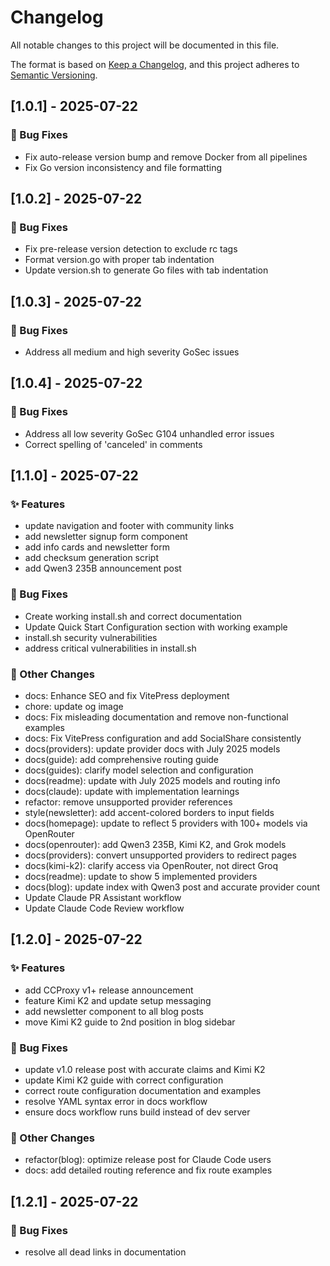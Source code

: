 # Changelog

All notable changes to this project will be documented in this file.

The format is based on [Keep a Changelog](https://keepachangelog.com/en/1.0.0/),
and this project adheres to [Semantic Versioning](https://semver.org/spec/v2.0.0.html).

## [1.0.1] - 2025-07-22

### 🐛 Bug Fixes

- Fix auto-release version bump and remove Docker from all pipelines
- Fix Go version inconsistency and file formatting

## [1.0.2] - 2025-07-22

### 🐛 Bug Fixes

- Fix pre-release version detection to exclude rc tags
- Format version.go with proper tab indentation
- Update version.sh to generate Go files with tab indentation

## [1.0.3] - 2025-07-22

### 🐛 Bug Fixes

- Address all medium and high severity GoSec issues

## [1.0.4] - 2025-07-22

### 🐛 Bug Fixes

- Address all low severity GoSec G104 unhandled error issues
- Correct spelling of 'canceled' in comments

## [1.1.0] - 2025-07-22

### ✨ Features

- update navigation and footer with community links
- add newsletter signup form component
- add info cards and newsletter form
- add checksum generation script
- add Qwen3 235B announcement post

### 🐛 Bug Fixes

- Create working install.sh and correct documentation
- Update Quick Start Configuration section with working example
-  install.sh security vulnerabilities
- address critical vulnerabilities in install.sh

### 🔧 Other Changes

- docs: Enhance SEO and fix VitePress deployment
- chore: update og image
- docs: Fix misleading documentation and remove non-functional examples
- docs: Fix VitePress configuration and add SocialShare consistently
- docs(providers): update provider docs with July 2025 models
- docs(guide): add comprehensive routing guide
- docs(guides): clarify model selection and configuration
- docs(readme): update with July 2025 models and routing info
- docs(claude): update with implementation learnings
- refactor: remove unsupported provider references
- style(newsletter): add accent-colored borders to input fields
- docs(homepage): update to reflect 5 providers with 100+ models via OpenRouter
- docs(openrouter): add Qwen3 235B, Kimi K2, and Grok models
- docs(providers): convert unsupported providers to redirect pages
- docs(kimi-k2): clarify access via OpenRouter, not direct Groq
- docs(readme): update to show 5 implemented providers
- docs(blog): update index with Qwen3 post and accurate provider count
- Update Claude PR Assistant workflow
- Update Claude Code Review workflow

## [1.2.0] - 2025-07-22

### ✨ Features

- add CCProxy v1+ release announcement
- feature Kimi K2 and update setup messaging
- add newsletter component to all blog posts
- move Kimi K2 guide to 2nd position in blog sidebar

### 🐛 Bug Fixes

- update v1.0 release post with accurate claims and Kimi K2
- update Kimi K2 guide with correct configuration
- correct route configuration documentation and examples
- resolve YAML syntax error in docs workflow
- ensure docs workflow runs build instead of dev server

### 🔧 Other Changes

- refactor(blog): optimize release post for Claude Code users
- docs: add detailed routing reference and fix route examples

## [1.2.1] - 2025-07-22

### 🐛 Bug Fixes

- resolve all dead links in documentation

